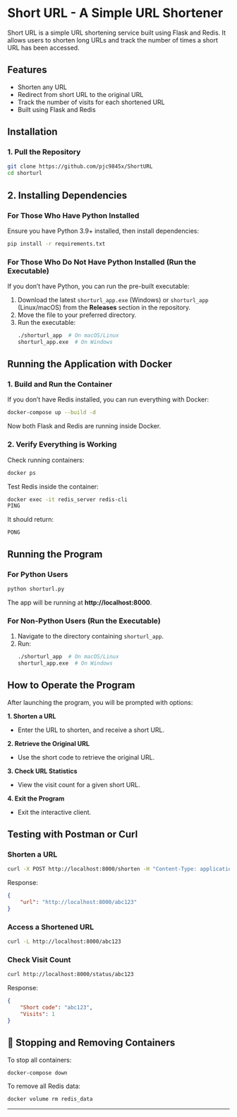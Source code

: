 # Short URL - A Simple URL Shortener

Short URL is a simple URL shortening service built using Flask and Redis. It allows users to shorten long URLs and track the number of times a short URL has been accessed.

##  Features
- Shorten any URL
- Redirect from short URL to the original URL
- Track the number of visits for each shortened URL
- Built using Flask and Redis

##  Installation
### **1. Pull the Repository**
```sh
git clone https://github.com/pjc9845x/ShortURL
cd shorturl
```

## **2. Installing Dependencies**

### **For Those Who Have Python Installed**
Ensure you have Python 3.9+ installed, then install dependencies:
```sh
pip install -r requirements.txt
```

### **For Those Who Do Not Have Python Installed (Run the Executable)**
If you don’t have Python, you can run the pre-built executable:
1. Download the latest `shorturl_app.exe` (Windows) or `shorturl_app` (Linux/macOS) from the **Releases** section in the repository.
2. Move the file to your preferred directory.
3. Run the executable:
   ```sh
   ./shorturl_app  # On macOS/Linux
   shorturl_app.exe  # On Windows
   ```

## Running the Application with Docker

### **1. Build and Run the Container**
If you don’t have Redis installed, you can run everything with Docker:
```sh
docker-compose up --build -d
```
Now both Flask and Redis are running inside Docker.

### **2. Verify Everything is Working**
Check running containers:
```sh
docker ps
```
Test Redis inside the container:
```sh
docker exec -it redis_server redis-cli
PING
```
It should return:
```
PONG
```

## Running the Program
### **For Python Users**
```sh
python shorturl.py
```
The app will be running at **http://localhost:8000**.

### **For Non-Python Users (Run the Executable)**
1. Navigate to the directory containing `shorturl_app`.
2. Run:
   ```sh
   ./shorturl_app  # On macOS/Linux
   shorturl_app.exe  # On Windows
   ```

## How to Operate the Program
After launching the program, you will be prompted with options:

**1. Shorten a URL**
   - Enter the URL to shorten, and receive a short URL.

**2. Retrieve the Original URL**
   - Use the short code to retrieve the original URL.

**3. Check URL Statistics**
   - View the visit count for a given short URL.

**4. Exit the Program**
   - Exit the interactive client.

## Testing with Postman or Curl
### **Shorten a URL**
```sh
curl -X POST http://localhost:8000/shorten -H "Content-Type: application/json" -d '{"url": "https://example.com"}'
```
Response:
```json
{
    "url": "http://localhost:8000/abc123"
}
```

### **Access a Shortened URL**
```sh
curl -L http://localhost:8000/abc123
```

### **Check Visit Count**
```sh
curl http://localhost:8000/status/abc123
```
Response:
```json
{
    "Short code": "abc123",
    "Visits": 1
}
```

## 🛑 Stopping and Removing Containers
To stop all containers:
```sh
docker-compose down
```
To remove all Redis data:
```sh
docker volume rm redis_data
```


---
